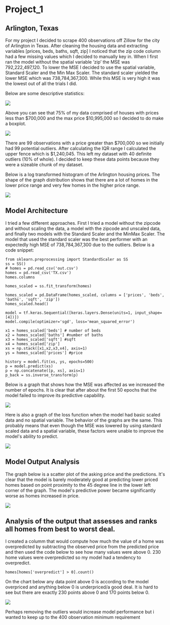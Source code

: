 # Project_1

## Arlington, Texas

For my project I decided to scrape 400 observations off Zillow for the city of Arlington in Texas. After cleaning the housing data and extracting variables [prices, beds, baths, sqft, zip] I noticed that the zip code column had a few missing values which I decided to manually key in. 
When I first ran the model without the spatial variable ‘zip’ the MSE was 792,222,497,120. 
To lower the MSE I decided to use the spatial variable, Standard Scaler and the Min Max Scaler. The standard scaler yielded the lower MSE which was 738,784,367,300. While this MSE is very high it was the lowest out of all the trials I did.

Below are some descriptive statistics:

![](descriptive_stats.PNG)

Above you can see that 75% of my data comprised of houses with prices less than $700,000 and the max price $10,995,000 so I decided to do make a boxplot.

![](boxplot.png)

There are 99 observations with a price greater than $700,000 so we initially had 99 potential outliers.
After calculating the IQR range I calculated the upper fence which is $1,240,045. This left my dataset with 40 definite outliers (10% of whole). I decided to keep these data points because they were a sizeable chunk of my dataset. 

Below is a log transformed histogram of the Arlington housing prices. The shape of the graph distribution shows that there are a lot of homes in the lower price range and very few homes in the higher price range.


![](prices_histogram.png)


## Model Architecture 

I tried a few different approaches. First I tried a model without the zipcode and without scaling the data, a model with the zipcode and unscaled data, and finally two models with the Standard Scaler and the MinMax Scaler.
The model that used the standard scaler was the best performer with an expectedly high MSE of 738,784,367,300 due to the outliers.
Below is a code snippet:

    from sklearn.preprocessing import StandardScaler as SS
    ss = SS()
    # homes = pd.read_csv('out.csv')
    homes = pd.read_csv('TX.csv')
    homes.columns

    homes_scaled = ss.fit_transform(homes)

    homes_scaled = pd.DataFrame(homes_scaled, columns = ['prices', 'beds', 'baths', 'sqft', 'zip'])
    homes_scaled.head()

    model = tf.keras.Sequential([keras.layers.Dense(units=1, input_shape=[4])])
    model.compile(optimizer='sgd', loss='mean_squared_error')

    x1 = homes_scaled['beds'] # number of beds
    x2 = homes_scaled['baths'] #number of baths
    x3 = homes_scaled['sqft'] #sqft
    x4 = homes_scaled['zip']
    xs = np.stack([x1,x2,x3,x4], axis=1)
    ys = homes_scaled['prices'] #price

    history = model.fit(xs, ys, epochs=500)
    p = model.predict(xs)
    p = np.concatenate([p, xs], axis=1)
    p_back = ss.inverse_transform(p)


Below is a graph that shows how the MSE was affected as we increased the number of epochs. It is clear that after about the first 50 epochs that the model failed to improve its predictive capability.

![](loss_graph.png)

Here is also a graph of the loss function when the model had basic scaled data and no spatial variable. The behavior of the graphs are the same. This probably means that even though the MSE was lowered by using standard scaled data and a spatial variable, these factors were unable to improve the model's ability to predict. 

![](loss_graph_basic_scale_no_zip.png)


## Model Output Analysis

The graph below is a scatter plot of the asking price and the predictions. It's clear that the model is barely moderately good at predicting lower priced homes based on point proximity to the 45 degree line in the lower left corner of the graph. The model's predictive power became significantly worse as homes increased in price.

![](scatter.png)


## Analysis of the output that assesses and ranks all homes from best to worst deal.

I created a columm that would compute how much the value of a home was overpredicted by subtracting the observed price from the predicted price and then used the code below to see how many values were above 0. 230 home values were overpredicted so my model had a tendency to overpredict.

    homes[homes['overpredict'] > 0].count()

On the chart below any data point above 0 is according to the model overpriced and anything below 0 is underpriced/a good deal. It is hard to see but there are exactly 230 points above 0 and 170 points below 0. 


![](scatter_ask_predict.png)


Perhaps removing the outliers would increase model performance but i wanted to keep up to the 400 observation minimum requirement
